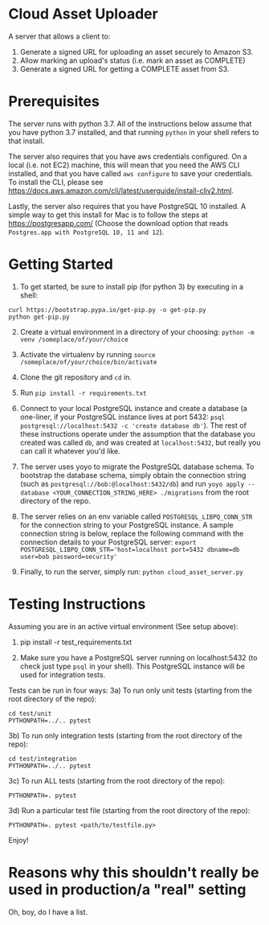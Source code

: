 # Cloud Asset Uploader

A server that allows a client to:
1) Generate a signed URL for uploading an asset securely to Amazon S3.
2) Allow marking an upload's status (i.e. mark an asset as COMPLETE)
3) Generate a signed URL for getting a COMPLETE asset from S3.

# Prerequisites

The server runs with python 3.7. All of the instructions below assume that you have python 3.7 installed, and that running `python` in your shell refers to that install.

The server also requires that you have aws credentials configured. On a local (i.e. not EC2) machine,
this will mean that you need the AWS CLI installed, and that you have called `aws configure` to save your
credentials. To install the CLI, please see https://docs.aws.amazon.com/cli/latest/userguide/install-cliv2.html.

Lastly, the server also requires that you have PostgreSQL 10 installed. A simple way to get this install for Mac is to follow the steps at https://postgresapp.com/ (Choose the download option that reads `Postgres.app with PostgreSQL 10, 11 and 12`).

# Getting Started

1) To get started, be sure to install pip (for python 3) by executing in a shell:
```
curl https://bootstrap.pypa.io/get-pip.py -o get-pip.py
python get-pip.py
```

2) Create a virtual environment in a directory of your choosing:
`python -m venv /someplace/of/your/choice`

3) Activate the virtualenv by running
`source /someplace/of/your/choice/bin/activate`

4) Clone the git repository and `cd` in.

5) Run `pip install -r requirements.txt`

6) Connect to your local PostgreSQL instance and create a database (a one-liner, if your PostgreSQL instance lives at port 5432: `psql postgresql://localhost:5432 -c 'create database db'`). The rest of these instructions operate under the assumption that the database you created was called `db`, and was created at `localhost:5432`, but really you can call it whatever you'd like.

7) The server uses yoyo to migrate the PostgreSQL database schema. To bootstrap the database schema, simply obtain the connection string (such as `postgresql://bob:@localhost:5432/db`) and run `yoyo apply --database <YOUR_CONNECTION_STRING_HERE> ./migrations` from the root directory of the repo.

8) The server relies on an env variable called `POSTGRESQL_LIBPQ_CONN_STR` for the connection string to your PostgreSQL instance. A sample connection string is below, replace the following command with the connection details to your PostgreSQL server:
`export POSTGRESQL_LIBPQ_CONN_STR='host=localhost port=5432 dbname=db user=bob password=security'`

9) Finally, to run the server, simply run:
`python cloud_asset_server.py`

# Testing Instructions

Assuming you are in an active virtual environment (See setup above):

1) pip install -r test_requirements.txt

2) Make sure you have a PostgreSQL server running on localhost:5432 (to check just type `psql` in your shell). This PostgreSQL instance will be used for integration tests.

Tests can be run in four ways:
3a) To run only unit tests (starting from the root directory of the repo):
```
cd test/unit
PYTHONPATH=../.. pytest
```

3b) To run only integration tests (starting from the root directory of the repo):
```
cd test/integration
PYTHONPATH=../.. pytest
```

3c) To run ALL tests (starting from the root directory of the repo):
```
PYTHONPATH=. pytest
```

3d) Run a particular test file (starting from the root directory of the repo):
```
PYTHONPATH=. pytest <path/to/testfile.py>
```

Enjoy!

# Reasons why this shouldn't really be used in production/a "real" setting

Oh, boy, do I have a list.